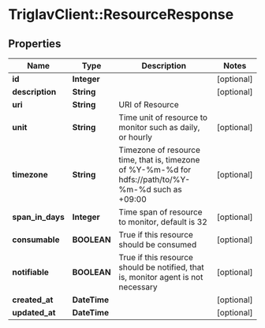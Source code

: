 # TriglavClient::ResourceResponse

## Properties
Name | Type | Description | Notes
------------ | ------------- | ------------- | -------------
**id** | **Integer** |  | [optional] 
**description** | **String** |  | [optional] 
**uri** | **String** | URI of Resource | 
**unit** | **String** | Time unit of resource to monitor such as daily, or hourly | [optional] 
**timezone** | **String** | Timezone of resource time, that is, timezone of %Y-%m-%d for hdfs://path/to/%Y-%m-%d such as +09:00 | [optional] 
**span_in_days** | **Integer** | Time span of resource to monitor, default is 32 | [optional] 
**consumable** | **BOOLEAN** | True if this resource should be consumed | [optional] 
**notifiable** | **BOOLEAN** | True if this resource should be notified, that is, monitor agent is not necessary | [optional] 
**created_at** | **DateTime** |  | [optional] 
**updated_at** | **DateTime** |  | [optional] 


